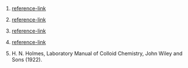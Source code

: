 
   1. [reference-link](http://en.wikipedia.org/wiki/Surface_tension)

   2. [reference-link](http://hyperphysics.phy-astr.gsu.edu/hbase/surten.html)

   3. [reference-link](http://ga.water.usgs.gov/edu/surface-tension.html)

   4. [reference-link](http://www.kibron.com/surface-tension)

   5. H. N. Holmes, Laboratory Manual of Colloid Chemistry, John Wiley and Sons (1922).

